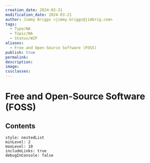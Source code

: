 ```yaml
---
creation_date: 2024-03-21
modification_date: 2024-03-21
author: Jimmy Briggs <jimmy.briggs@jimbrig.com>
tags:
  - Type/NA
  - Topic/NA
  - Status/WIP
aliases:
  - Free and Open-Source Software (FOSS)
publish: true
permalink:
description:
image:
cssclasses:
---
```



# Free and Open-Source Software (FOSS)

## Contents

```table-of-contents
style: nestedList
minLevel: 2
maxLevel: 10
includeLinks: true
debugInConsole: false
```
